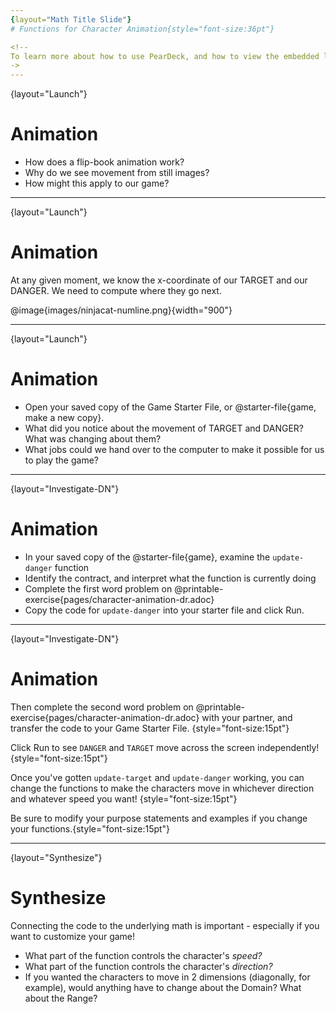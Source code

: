 ```yaml
---
{layout="Math Title Slide"}
# Functions for Character Animation{style="font-size:36pt"}

<!--
To learn more about how to use PearDeck, and how to view the embedded links on these slides without going into present mode visit https://help.peardeck.com/en
->
---
```

{layout="Launch"}
# Animation 

- How does a flip-book animation work?
- Why do we see movement from still images? 
- How might this apply to our game? 

<!--
How does a flip-book animation work? Each page of the book is slightly different, and the pages go so fast that the motion looks smooth.

Why do we see movement from still images?
Our eyes fill in the gaps between rapidly changing images.

How might this apply to our game?
If we change image coordinates a little bit at a time, they will appear to move.
-->

---
{layout="Launch"}
# Animation

At any given moment, we know the x-coordinate of our TARGET and our DANGER. 
We need to compute where they go next.

@image{images/ninjacat-numline.png}{width="900"}

<!--
Select 2 student volunteers - one to be TARGET, one to be DANGER. Start with just TARGET.
- Have the class select a starting x- and y-coordinate for the TARGET, and have the volunteer move to that position on the number line or coordinate plane.
- The TARGET character moves by 50 (pixels) on each frame of the game.
- When they hear "update target" followed by their current location, the TARGET takes a step in the negative direction, moving down the x-axis by 50 (pixels).
- We make TARGET move by calling out update-target(300, 200), update-target(250, 100), etc.
- How quickly could I get TARGET to move across the classroom?
- After practicing with TARGET, add DANGER in.
- DANGER takes a step in the positive direction when they hear "update danger" followed by their current x-coordinate.
- We make DANGER move by calling out update-danger(40, 92), update-danger(39, 18), etc.
- On a standard number line, if the DANGER is moving to the right, is its x-coordinate increasing or decreasing?
- Practice this a few times with your volunteer, asking the class what their new x-coordinate is each time. Then have the other students call the update-danger function.
-->

---
{layout="Launch"}
# Animation

- Open your saved copy of the Game Starter File, or @starter-file{game, make a new copy}.
- What did you notice about the movement of TARGET and DANGER? What was changing about them?
- What jobs could we hand over to the computer to make it possible for us to play the game? 

<!--
What did you notice about the movement of TARGET and DANGER? What was changing about them?

Answers will vary: they were moving horizontally, their x-coordinates were changing, they were not moving smoothly, etc.

What jobs could we hand over to the computer to make it possible for us to play the game? The computer could handle automatically moving TARGET and DANGER, then we could control the movement of PLAYER.
-->

---
{layout="Investigate-DN"}
# Animation

- In your saved copy of the @starter-file{game}, examine the `update-danger` function
- Identify the contract, and interpret what the function is currently doing
- Complete the first word problem on @printable-exercise{pages/character-animation-dr.adoc}
- Copy the code for `update-danger` into your starter file and click Run.

---
{layout="Investigate-DN"}
# Animation


Then complete the second word problem on @printable-exercise{pages/character-animation-dr.adoc} with your partner, and transfer the code to your Game Starter File.  {style="font-size:15pt"}

Click Run to see `DANGER` and `TARGET` move across the screen independently!{style="font-size:15pt"}

Once you've gotten `update-target` and `update-danger` working, you can change the functions to make the characters move in whichever direction and whatever speed you want!  {style="font-size:15pt"}

Be sure to modify your purpose statements and examples if you change your functions.{style="font-size:15pt"}

---
{layout="Synthesize"}

# Synthesize
Connecting the code to the underlying math is important - especially if you want to customize your game!

- What part of the function controls the character's _speed?_
- What part of the function controls the character's _direction?_
- If you wanted the characters to move in 2 dimensions (diagonally, for example), would anything have to change about the Domain? What about the Range?
